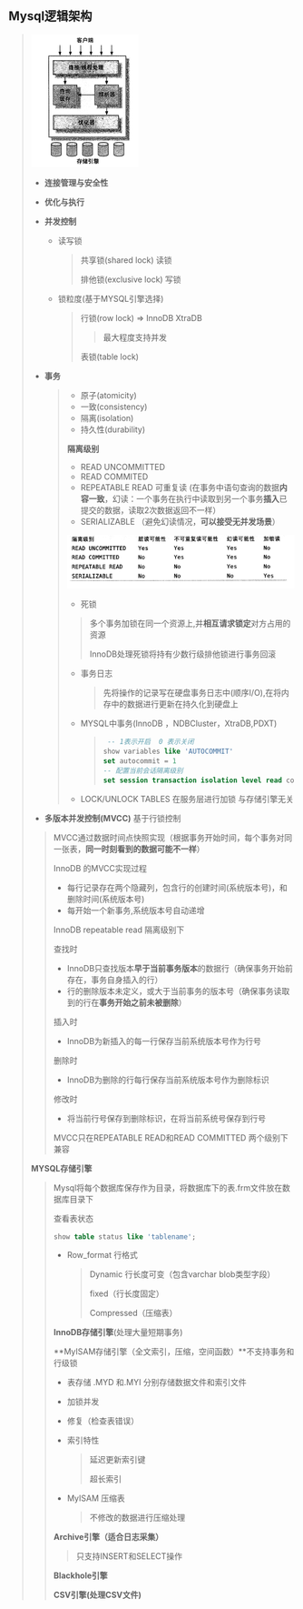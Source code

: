 ## Mysql逻辑架构

> ![image-20211209162144950](image-20211209162144950.png) 
>
> - **连接管理与安全性**
>
> - **优化与执行**
>
> - **并发控制**
>
>   - 读写锁
>
>     > 共享锁(shared lock) 读锁
>     >
>     > 排他锁(exclusive lock) 写锁
>
>   - 锁粒度(基于MYSQL引擎选择)
>
>     > 行锁(row lock) => InnoDB  XtraDB 
>     >
>     > > 最大程度支持并发
>     >
>     > 表锁(table lock)
>
> - **事务** 
>
>   > - 原子(atomicity)  
>   > - 一致(consistency) 
>   > - 隔离(isolation) 
>   > - 持久性(durability)
>   >
>   > 
>   >
>   > **隔离级别**
>   >
>   > - READ UNCOMMITTED
>   > - READ COMMITED 
>   > - REPEATABLE READ 可重复读 (在事务中语句查询的数据**内容一致**，幻读：一个事务在执行中读取到另一个事务**插入**已提交的数据，读取2次数据返回不一样）
>   > - SERIALIZABLE （避免幻读情况，**可以接受无并发场景**）
>   >
>   > ![image-20211209170510875](image-20211209170510875.png) 
>   >
>   > -  死锁
>   >
>   >   > 多个事务加锁在同一个资源上,并**相互请求锁定**对方占用的资源
>   >   >
>   >   > InnoDB处理死锁将持有少数行级排他锁进行事务回滚
>   >   
>   > - 事务日志
>   >
>   >   > 先将操作的记录写在硬盘事务日志中(顺序I/O),在将内存中的数据进行更新在持久化到硬盘上
>   >
>   > -  MYSQL中事务(InnoDB ，NDBCluster，XtraDB,PDXT)
>   >
>   >    > ~~~sql
>   >    >  -- 1表示开启  0 表示关闭
>   >    > show variables like 'AUTOCOMMIT'
>   >    > set autocommit = 1
>   >    > -- 配置当前会话隔离级别
>   >    > set session transaction isolation level read commited
>   >    > ~~~
>   >
>   > -  LOCK/UNLOCK TABLES  在服务层进行加锁 与存储引擎无关
>
> - **多版本并发控制(MVCC)** 基于行锁控制
>
> > MVCC通过数据时间点快照实现（根据事务开始时间，每个事务对同一张表，**同一时刻看到的数据可能不一样**）
> >
> > InnoDB 的MVCC实现过程
> >
> > - 每行记录存在两个隐藏列，包含行的创建时间(系统版本号)，和删除时间(系统版本号)
> > - 每开始一个新事务,系统版本号自动递增
> >
> > InnoDB  repeatable read 隔离级别下 
> >
> > 查找时
> >
> > - InnoDB只查找版本**早于当前事务版本**的数据行（确保事务开始前存在，事务自身插入的行）
> > - 行的删除版本未定义，或大于当前事务的版本号（确保事务读取到的行在**事务开始之前未被删除**） 
> >
> > 插入时
> >
> > - InnoDB为新插入的每一行保存当前系统版本号作为行号
> >
> > 删除时
> >
> > - InnoDB为删除的行每行保存当前系统版本号作为删除标识
> >
> > 修改时
> >
> > - 将当前行号保存到删除标识，在将当前系统号保存到行号
> >
> > MVCC只在REPEATABLE READ和READ COMMITTED 两个级别下兼容
>
> **MYSQL存储引擎**
>
> > Mysql将每个数据库保存作为目录，将数据库下的表.frm文件放在数据库目录下
> >
> > 查看表状态
> >
> > ~~~sql
> > show table status like 'tablename';
> > ~~~
> >
> > - Row_format 行格式   
> >
> >   > Dynamic 行长度可变（包含varchar blob类型字段）
> >   >
> >   > fixed（行长度固定）
> >   >
> >   > Compressed（压缩表）
> >
> > **InnoDB存储引擎**(处理大量短期事务)
> >
> > 
> >
> > **MyISAM存储引擎（全文索引，压缩，空间函数）**不支持事务和行级锁
> >
> > - 表存储  .MYD 和.MYI 分别存储数据文件和索引文件
> >
> > - 加锁并发
> >
> > - 修复（检查表错误）
> >
> > - 索引特性
> >
> >   > 延迟更新索引键
> >   >
> >   > 超长索引
> >
> > - MyISAM 压缩表
> >
> >   > 不修改的数据进行压缩处理
> >
> > **Archive引擎（适合日志采集）**
> >
> > > 只支持INSERT和SELECT操作
> >
> > **Blackhole引擎**
> >
> > **CSV引擎(处理CSV文件)**
